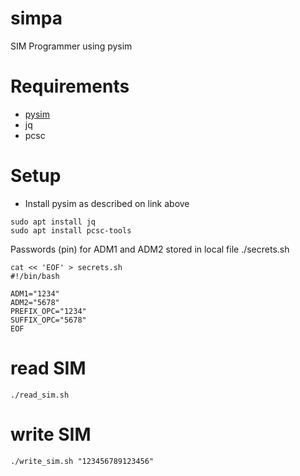 # simpa
SIM Programmer using pysim

# Requirements
- [pysim](https://osmocom.org/projects/pysim/wiki)
- jq
- pcsc

# Setup
- Install pysim as described on link above
```
sudo apt install jq
sudo apt install pcsc-tools
```
Passwords (pin) for ADM1 and ADM2 stored in local file ./secrets.sh 
```
cat << 'EOF' > secrets.sh
#!/bin/bash

ADM1="1234"
ADM2="5678"
PREFIX_OPC="1234"
SUFFIX_OPC="5678"
EOF
```
# read SIM
```
./read_sim.sh
```
# write SIM
```
./write_sim.sh "123456789123456"
```

